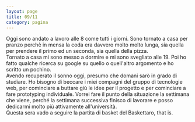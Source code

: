 ```yaml
--- 
layout: page
title: 09/11
category: pagina
---
```


Oggi sono andato a lavoro alle 8 come tutti i giorni. Sono tornato a casa per
pranzo perchè in mensa la coda era davvero molto molto lunga, sia quella per
prendere il primo ed un seconda, sia quella della pizza.  
Tornato a casa mi sono messo a dormire e mi sono svegliato alle 19. Poi ho fatto
qualche ricerca su google su quello o quell'altro argomento e ho scritto un
pochino.  
Avendo recuperato il sonno oggi, presumo che domani sarò in grado di studiare.
Ho bisogno di beccare i miei compagni del gruppo di tecnologie web, per
cominciare a buttare giù le idee per il progetto e per cominciare a fare
prototyping individuale. Vorrei fare il punto della situazione la settimana che
viene, perché la settimana successiva finisco di lavorare e posso dedicarmi
molto più attivamente all'università.  
Questa sera vado a seguire la partita di basket del Baskettaro, that is.
